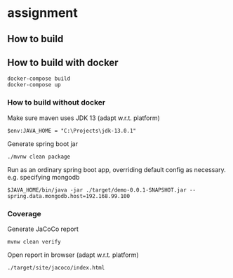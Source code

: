 # assignment

## How to build

## How to build with docker

    docker-compose build
    docker-compose up


### How to build without docker
Make sure maven uses JDK 13  (adapt w.r.t. platform) 

    $env:JAVA_HOME = "C:\Projects\jdk-13.0.1"
    
Generate spring boot jar
    
    ./mvnw clean package
    
Run as an ordinary spring boot app,
overriding default config as necessary.
e.g. specifying mongodb
    
    $JAVA_HOME/bin/java -jar ./target/demo-0.0.1-SNAPSHOT.jar --spring.data.mongodb.host=192.168.99.100   

### Coverage
Generate JaCoCo report

    mvnw clean verify

Open report in browser (adapt w.r.t. platform)
    
    ./target/site/jacoco/index.html